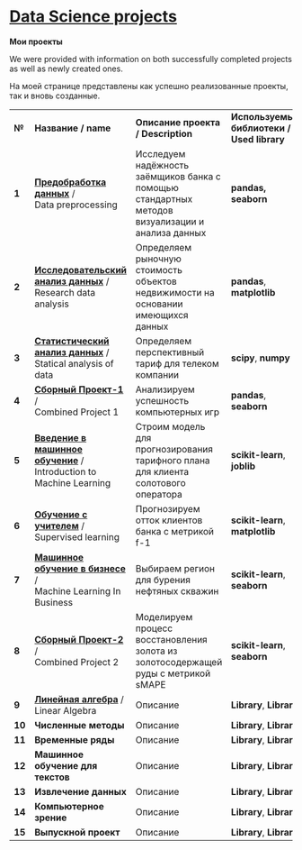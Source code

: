 <!DOCTYPE html>
<html>
 <head>
  <meta charset="utf-8">
 </head>
 <body>
<h1><a href="https://praktikum.yandex.ru/data-scientist/" target="_blank">Data Science projects</a></h1>
   
<b>Мои проекты</b><br/>
   
   <p>We were provided with information on both successfully completed projects as well as newly created ones.</p>
   <p>На моей странице представлены как успешно реализованные проекты, так и вновь созданные.</p>
   

<table>
  
<tr>
<td><b>№</b></td>
<td><b>Название / name</b></td>
<td><b>Описание проекта / Description</b></td>
<td><b>Используемые библиотеки / Used library</b></td>
</tr>
  
<tr>
<td><b>1</b></td>
<td><a href="https://github.com/tropanets/ds-projects/blob/main/1_Data_preprocessing.ipynb" target="_blank"><b>Предобработка данных</b></a> /</br>Data preprocessing</td>
<td>Исследуем надёжность заёмщиков банка с помощью стандартных методов визуализации и анализа данных</td>
<td> <b>pandas, seaborn</b></td>
</tr>

<tr>
<td><b>2</b></td>
<td><a href="https://github.com/tropanets/ds-projects/blob/main/2_Research_data_analysis.ipynb" target="_blank"><b>Исследовательский анализ данных</b></a> /</br>Research data analysis</td>
<td>Определяем рыночную стоимость объектов недвижимости на основании имеющихся данных</td>
<td><b>pandas</b>, <b>matplotlib</b></td>
</tr>

<tr>
<td><b>3</b></td>
<td><a href="https://github.com/tropanets/ds-projects/blob/main/3_Statistical_analysis_of_data.ipynb" target="_blank"><b>Статистический анализ данных</b></a> /</br> Statical analysis of data</td>
<td>Определяем перспективный тариф для телеком компании</td>
<td><b>scipy</b>, <b>numpy</b></td>
</tr>

<tr>
<td><b>4</b></td>
<td><a href="https://github.com/tropanets/ds-projects/blob/main/4_Project_1.ipynb" target="_blank"><b>Сборный Проект-1</b></a> /</br>Combined Project 1</td>
<td>Анализируем успешность компьютерных игр</td>
<td><b>pandas</b>, <b>seaborn</b></td>
</tr>

<tr>
<td><b>5</b></td>
<td><a href="https://github.com/tropanets/ds-projects/blob/main/5_Introduction_to_Machine_Learning.ipynb" target="_blank"><b>Введение в машинное обучение</b></a> /</br>Introduction to Machine Learning</td>
<td>Строим модель для прогнозирования тарифного плана для клиента солотового оператора</td>
<td><b>scikit-learn</b>, <b>joblib</b></td>
</tr>

<tr>
<td><b>6</b></td>
<td><a href="https://github.com/tropanets/ds-projects/blob/main/6_Supervised_learning.ipynb" target="_blank"><b>Обучение с учителем</b></a> /</br>Supervised learning</td>
<td>Прогнозируем отток клиентов банка с метрикой f-1</td>
<td><b>scikit-learn</b>, <b>matplotlib</b></td>
</tr>

<tr>
<td><b>7</b></td>
<td><a href="https://github.com/tropanets/ds-projects/blob/main/7_Machine_Learning_In_Business.ipynb" target="_blank"><b>Машинное обучение в бизнесе</b></a> /</br>Machine Learning In Business</td>
<td>Выбираем регион для бурения нефтяных скважин</td>
<td><b>scikit-learn</b>, <b>seaborn</b></td>
</tr>

<tr>
<td><b>8</b></td>
<td><a href="https://github.com/tropanets/ds-projects/blob/main/8_Project_2.ipynb" target="_blank"><b>Сборный Проект-2</b></a> /</br>Combined Project 2</td>
<td>Моделируем процесс восстановления золота из золотосодержащей руды с метрикой sMAPE</td>
<td><b>scikit-learn</b>, <b>seaborn</b></td>
</tr>

<tr>
<td><b>9</b></td>
<td><a href="https://github.com/tropanets/ds-projects/blob/main/9_Linear_Algebra.ipynb" target="_blank"><b>Линейная алгебра</b></a> /</br>Linear Algebra</td>
<td>Описание</td>
<td><b>Library</b>, <b>Library</b></td>
</tr>

<tr>
<td><b>10</b></td>
<td><b>Численные методы</b></td>
<td>Описание</td>
<td><b>Library</b>, <b>Library</b></td>
</tr>

<tr>
<td><b>11</b></td>
<td><b>Временные ряды</b></td>
<td>Описание</td>
<td><b>Library</b>, <b>Library</b></td>
</tr>

<tr>
<td><b>12</b></td>
<td><b>Машинное обучение для текстов</b></td>
<td>Описание</td>
<td><b>Library</b>, <b>Library</b></td>
</tr>

<tr>
<td><b>13</b></td>
<td><b>Извлечение данных</b></td>
<td>Описание</td>
<td><b>Library</b>, <b>Library</b></td>
</tr>
</body>

<tr>
<td><b>14</b></td>
<td><b>Компьютерное зрение</b></td>
<td>Описание</td>
<td><b>Library</b>, <b>Library</b></td>
</tr>

<tr>
<td><b>15</b></td>
<td><b>Выпускной проект</b></td>
<td>Описание</td>
<td><b>Library</b>, <b>Library</b></td>
</tr>

</table>
